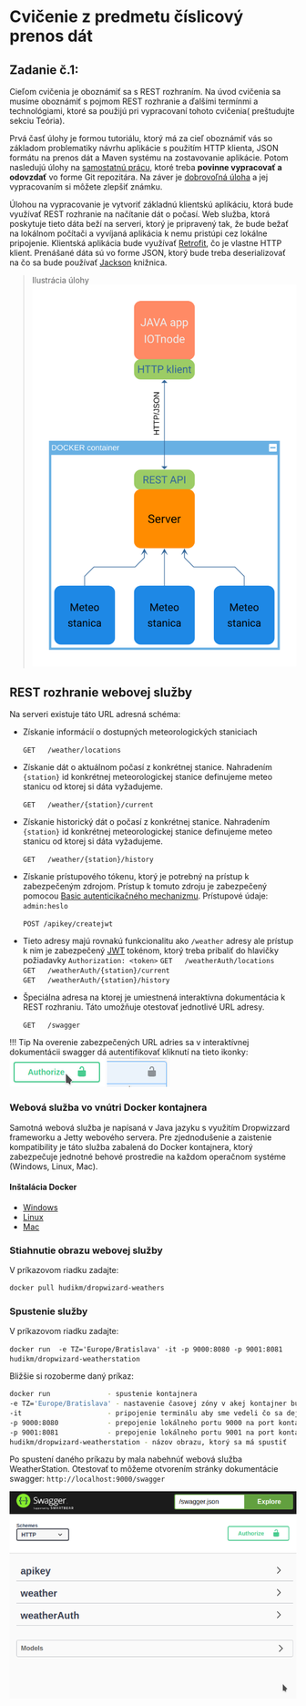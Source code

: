 # Cvičenie z predmetu číslicový prenos dát

## Zadanie č.1:

Cieľom cvičenia je oboznámiť sa s REST rozhraním. Na úvod cvičenia sa musíme oboznámiť s pojmom REST rozhranie a ďalšími termínmi a technológiami, ktoré sa použijú pri vypracovaní tohoto cvičenia( preštudujte sekciu Teória).

Prvá časť úlohy je formou tutoriálu, ktorý má za cieľ oboznámiť vás so základom problematiky návrhu aplikácie s použitím HTTP klienta, JSON formátu na prenos dát a Maven systému na zostavovanie aplikácie. Potom nasledujú úlohy na [samostatnú prácu](./postup/#uloha-na-dopracovanie), ktoré treba **povinne vypracovať a odovzdať** vo forme Git repozitára.  Na záver je [dobrovoľná úloha](./bonus/#dobrovolna-uloha) a jej vypracovaním si môžete zlepšiť známku.

Úlohou na vypracovanie je vytvoriť základnú klientskú aplikáciu, ktorá bude využívať REST rozhranie na načítanie dát o počasí. Web služba, ktorá poskytuje tieto dáta beží na serveri, ktorý je pripravený tak, že bude bežať na lokálnom počítači a vyvíjaná aplikácia k nemu pristúpi cez lokálne pripojenie. Klientská aplikácia bude využívať [Retrofit](https://square.github.io/retrofit/), čo je vlastne HTTP klient. Prenášané dáta sú vo forme JSON, ktorý bude treba deserializovať na čo sa bude používať [Jackson](https://github.com/FasterXML/jackson) knižnica. 
> Ilustrácia úlohy
> ![](images/zadanie.svg#center)

## REST rozhranie webovej služby

Na serveri existuje táto URL adresná schéma:

- Získanie informácií o dostupných meteorologických staniciach 

    `GET   /weather/locations`

- Získanie dát o aktuálnom počasí z konkrétnej stanice. Nahradením `{station}` id konkrétnej meteorologickej stanice definujeme meteo stanicu od ktorej si dáta vyžadujeme.

    `GET   /weather/{station}/current`

- Získanie historický dát o  počasí z konkrétnej stanice. Nahradením `{station}` id konkrétnej meteorologickej stanice definujeme meteo stanicu od ktorej si dáta vyžadujeme.

	`GET   /weather/{station}/history`
	
- Získanie prístupového tókenu, ktorý je potrebný na prístup k zabezpečeným zdrojom. Prístup k tomuto zdroju je zabezpečený pomocou [Basic autenticikačného mechanizmu](https://en.wikipedia.org/wiki/Basic_access_authentication). Prístupové údaje: `admin:heslo`

	`POST /apikey/createjwt`
	
- Tieto adresy majú rovnakú funkcionalitu ako `/weather` adresy ale prístup k nim je zabezpečený [JWT](https://jwt.io/) tokénom, ktorý treba pribaliť do hlavičky požiadavky `Authorization: <token>` 
    `GET   /weatherAuth/locations`<br>
    `GET   /weatherAuth/{station}/current`<br>
    `GET   /weatherAuth/{station}/history`<br>
    
- Špeciálna adresa na ktorej je umiestnená interaktívna dokumentácia k REST rozhraniu. Táto umožňuje otestovať jednotlivé URL adresy.

    `GET   /swagger`

!!! Tip
	Na overenie zabezpečených URL adries sa v interaktívnej dokumentácii swagger dá autentifikovať  kliknutí na tieto ikonky:<br>
	![](images/Screenshot_20200504_122219.png) ![](images/Screenshot_20200504_122244.png)

### Webová služba vo vnútri Docker kontajnera

Samotná webová služba je napísaná v Java jazyku s využitím Dropwizzard frameworku a Jetty webového servera. Pre zjednodušenie a zaistenie kompatibility je táto služba zabalená do Docker kontajnera, ktorý zabezpečuje jednotné behové prostredie na každom operačnom systéme (Windows, Linux, Mac). 

#### Inštalácia Docker

- [Windows](https://docs.docker.com/docker-for-windows/install/)
- [Linux](https://docs.docker.com/engine/install/#server)
- [Mac](https://docs.docker.com/docker-for-mac/install/)

### Stiahnutie obrazu webovej služby
V príkazovom riadku zadajte:
```bash
docker pull hudikm/dropwizard-weathers
```

### Spustenie služby
V príkazovom riadku zadajte:

`docker run  -e TZ='Europe/Bratislava' -it -p 9000:8080 -p 9001:8081 hudikm/dropwizard-weatherstation`

Bližšie si rozoberme daný príkaz:

```bash
docker run              - spustenie kontajnera
-e TZ='Europe/Bratislava' - nastavenie časovej zóny v akej kontajner bude bežať
-it                     - pripojenie terminálu aby sme vedeli čo sa deje
-p 9000:8080            - prepojenie lokálneho portu 9000 na port kontajnera 8080
-p 9001:8081            - prepojenie lokálneho portu 9001 na port kontajnera 8081
hudikm/dropwizard-weatherstation - názov obrazu, ktorý sa má spustiť
```

Po spustení daného príkazu by mala nabehnúť webová služba WeatherStation. Otestovať to môžeme otvorením stránky dokumentácie swagger: `http://localhost:9000/swagger` 

![](images/Screenshot_20200504_131809.png#center)
